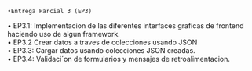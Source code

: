     •Entrega Parcial 3 (EP3)
• EP3.1: Implementacion de las diferentes interfaces graficas de frontend haciendo uso de algun framework.<br>
• EP3.2 Crear datos a traves de colecciones usando JSON<br>
• EP3.3: Cargar datos usando colecciones JSON creadas.<br>
• EP3.4: Validaci´on de formularios y mensajes de retroalimentacion.
